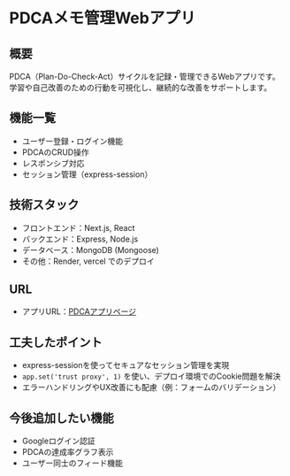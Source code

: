 # PDCAメモ管理Webアプリ

## 概要
PDCA（Plan-Do-Check-Act）サイクルを記録・管理できるWebアプリです。
学習や自己改善のための行動を可視化し、継続的な改善をサポートします。

## 機能一覧
- ユーザー登録・ログイン機能
- PDCAのCRUD操作
- レスポンシブ対応
- セッション管理（express-session）

## 技術スタック
- フロントエンド：Next.js, React
- バックエンド：Express, Node.js
- データベース：MongoDB (Mongoose)
- その他：Render, vercel でのデプロイ

## URL
- アプリURL：[PDCAアプリページ](https://pdca-app.onrender.com/pdca)

## 工夫したポイント
- express-sessionを使ってセキュアなセッション管理を実現
- `app.set('trust proxy', 1)` を使い、デプロイ環境でのCookie問題を解決
- エラーハンドリングやUX改善にも配慮（例：フォームのバリデーション）

## 今後追加したい機能
- Googleログイン認証
- PDCAの達成率グラフ表示
- ユーザー同士のフィード機能
